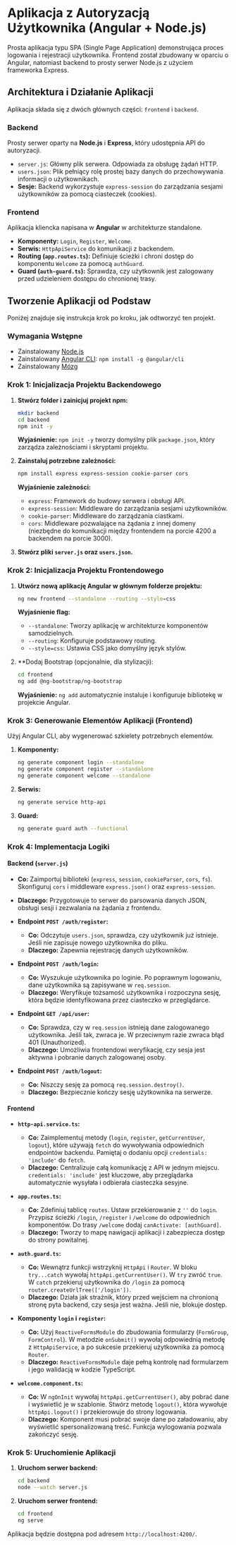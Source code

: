 # Aplikacja z Autoryzacją Użytkownika (Angular + Node.js)

Prosta aplikacja typu SPA (Single Page Application) demonstrująca proces logowania i rejestracji użytkownika. Frontend został zbudowany w oparciu o Angular, natomiast backend to prosty serwer Node.js z użyciem frameworka Express.

## Architektura i Działanie Aplikacji

Aplikacja składa się z dwóch głównych części: `frontend` i `backend`.

### Backend

Prosty serwer oparty na **Node.js** i **Express**, który udostępnia API do autoryzacji.

- `server.js`: Główny plik serwera. Odpowiada za obsługę żądań HTTP.
- `users.json`: Plik pełniący rolę prostej bazy danych do przechowywania informacji o użytkownikach.
- **Sesje:** Backend wykorzystuje `express-session` do zarządzania sesjami użytkowników za pomocą ciasteczek (cookies).

### Frontend

Aplikacja kliencka napisana w **Angular** w architekturze standalone.

- **Komponenty:** `Login`, `Register`, `Welcome`.
- **Serwis:** `HttpApiService` do komunikacji z backendem.
- **Routing (`app.routes.ts`):** Definiuje ścieżki i chroni dostęp do komponentu `Welcome` za pomocą `authGuard`.
- **Guard (`auth-guard.ts`):** Sprawdza, czy użytkownik jest zalogowany przed udzieleniem dostępu do chronionej trasy.

## Tworzenie Aplikacji od Podstaw

Poniżej znajduje się instrukcja krok po kroku, jak odtworzyć ten projekt.

### Wymagania Wstępne

- Zainstalowany [Node.js](https://nodejs.org/)
- Zainstalowany [Angular CLI](https://angular.dev/tools/cli): `npm install -g @angular/cli`
- Zainstalowany [Mózg](https://www.youtube.com/watch?v=LyFMMToEH8M)

### Krok 1: Inicjalizacja Projektu Backendowego

1.  **Stwórz folder i zainicjuj projekt npm:**

    ```bash
    mkdir backend
    cd backend
    npm init -y
    ```

    **Wyjaśnienie:** `npm init -y` tworzy domyślny plik `package.json`, który zarządza zależnościami i skryptami projektu.

2.  **Zainstaluj potrzebne zależności:**

    ```bash
    npm install express express-session cookie-parser cors
    ```

    **Wyjaśnienie zależności:**

    - `express`: Framework do budowy serwera i obsługi API.
    - `express-session`: Middleware do zarządzania sesjami użytkowników.
    - `cookie-parser`: Middleware do zarządzania ciastkami.
    - `cors`: Middleware pozwalające na żądania z innej domeny (niezbędne do komunikacji między frontendem na porcie 4200 a backendem na porcie 3000).

3.  **Stwórz pliki `server.js` oraz `users.json`.**

### Krok 2: Inicjalizacja Projektu Frontendowego

1.  **Utwórz nową aplikację Angular w głównym folderze projektu:**

    ```bash
    ng new frontend --standalone --routing --style=css
    ```

    **Wyjaśnienie flag:**

    - `--standalone`: Tworzy aplikację w architekturze komponentów samodzielnych.
    - `--routing`: Konfiguruje podstawowy routing.
    - `--style=css`: Ustawia CSS jako domyślny język stylów.

2.  \*\*Dodaj Bootstrap (opcjonalnie, dla stylizacji):
    ```bash
    cd frontend
    ng add @ng-bootstrap/ng-bootstrap
    ```
    **Wyjaśnienie:** `ng add` automatycznie instaluje i konfiguruje bibliotekę w projekcie Angular.

### Krok 3: Generowanie Elementów Aplikacji (Frontend)

Użyj Angular CLI, aby wygenerować szkielety potrzebnych elementów.

1.  **Komponenty:**
    ```bash
    ng generate component login --standalone
    ng generate component register --standalone
    ng generate component welcome --standalone
    ```
2.  **Serwis:**
    ```bash
    ng generate service http-api
    ```
3.  **Guard:**
    ```bash
    ng generate guard auth --functional
    ```

### Krok 4: Implementacja Logiki

#### Backend (`server.js`)

- **Co:** Zaimportuj biblioteki (`express`, `session`, `cookieParser`, `cors`, `fs`). Skonfiguruj `cors` i middleware `express.json()` oraz `express-session`.
- **Dlaczego:** Przygotowuje to serwer do parsowania danych JSON, obsługi sesji i zezwalania na żądania z frontendu.

- **Endpoint `POST /auth/register`:**

  - **Co:** Odczytuje `users.json`, sprawdza, czy użytkownik już istnieje. Jeśli nie zapisuje nowego użytkownika do pliku.
  - **Dlaczego:** Zapewnia rejestrację danych użytkowników.

- **Endpoint `POST /auth/login`:**

  - **Co:** Wyszukuje użytkownika po loginie. Po poprawnym logowaniu, dane użytkownika są zapisywane w `req.session`.
  - **Dlaczego:** Weryfikuje tożsamość użytkownika i rozpoczyna sesję, która będzie identyfikowana przez ciasteczko w przeglądarce.

- **Endpoint `GET /api/user`:**

  - **Co:** Sprawdza, czy w `req.session` istnieją dane zalogowanego użytkownika. Jeśli tak, zwraca je. W przeciwnym razie zwraca błąd 401 (Unauthorized).
  - **Dlaczego:** Umożliwia frontendowi weryfikację, czy sesja jest aktywna i pobranie danych zalogowanej osoby.

- **Endpoint `POST /auth/logout`:**
  - **Co:** Niszczy sesję za pomocą `req.session.destroy()`.
  - **Dlaczego:** Bezpiecznie kończy sesję użytkownika na serwerze.

#### Frontend

- **`http-api.service.ts`:**

  - **Co:** Zaimplementuj metody (`login`, `register`, `getCurrentUser`, `logout`), które używają `fetch` do wywoływania odpowiednich endpointów backendu. Pamiętaj o dodaniu opcji `credentials: 'include'` do `fetch`.
  - **Dlaczego:** Centralizuje całą komunikację z API w jednym miejscu. `credentials: 'include'` jest kluczowe, aby przeglądarka automatycznie wysyłała i odbierała ciasteczka sesyjne.

- **`app.routes.ts`:**

  - **Co:** Zdefiniuj tablicę `routes`. Ustaw przekierowanie z `''` do `login`. Przypisz ścieżki `/login`, `/register` i `/welcome` do odpowiednich komponentów. Do trasy `/welcome` dodaj `canActivate: [authGuard]`.
  - **Dlaczego:** Tworzy to mapę nawigacji aplikacji i zabezpiecza dostęp do strony powitalnej.

- **`auth.guard.ts`:**

  - **Co:** Wewnątrz funkcji wstrzyknij `HttpApi` i `Router`. W bloku `try...catch` wywołaj `httpApi.getCurrentUser()`. W `try` zwróć `true`. W `catch` przekieruj użytkownika do `/login` za pomocą `router.createUrlTree(['/login'])`.
  - **Dlaczego:** Działa jak strażnik, który przed wejściem na chronioną stronę pyta backend, czy sesja jest ważna. Jeśli nie, blokuje dostęp.

- **Komponenty `login` i `register`:**

  - **Co:** Użyj `ReactiveFormsModule` do zbudowania formularzy (`FormGroup`, `FormControl`). W metodzie `onSubmit()` wywołaj odpowiednią metodę z `HttpApiService`, a po sukcesie przekieruj użytkownika za pomocą `Router`.
  - **Dlaczego:** `ReactiveFormsModule` daje pełną kontrolę nad formularzem i jego walidacją w kodzie TypeScript.

- **`welcome.component.ts`:**
  - **Co:** W `ngOnInit` wywołaj `httpApi.getCurrentUser()`, aby pobrać dane i wyświetlić je w szablonie. Stwórz metodę `logout()`, która wywołuje `httpApi.logout()` i przekierowuje do strony logowania.
  - **Dlaczego:** Komponent musi pobrać swoje dane po załadowaniu, aby wyświetlić spersonalizowaną treść. Funkcja wylogowania pozwala zakończyć sesję.

### Krok 5: Uruchomienie Aplikacji

1.  **Uruchom serwer backend:**

    ```bash
    cd backend
    node --watch server.js
    ```

2.  **Uruchom serwer frontend:**
    ```bash
    cd frontend
    ng serve
    ```

Aplikacja będzie dostępna pod adresem `http://localhost:4200/`.

